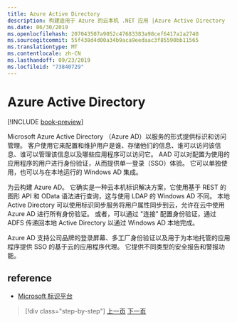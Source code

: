 ```yaml
---
title: Azure Active Directory
description: 构建适用于 Azure 的云本机 .NET 应用 |Azure Active Directory
ms.date: 06/30/2019
ms.openlocfilehash: 207043507a9052c47683383a98cef6417a1a2740
ms.sourcegitcommit: 55f438d4d00a34b9aca9eedaac3f85590bb11565
ms.translationtype: MT
ms.contentlocale: zh-CN
ms.lasthandoff: 09/23/2019
ms.locfileid: "73840729"
---
```

# <a name="azure-active-directory"></a>Azure Active Directory

[!INCLUDE [book-preview](../../../includes/book-preview.md)]

Microsoft Azure Active Directory （Azure AD）以服务的形式提供标识和访问管理。 客户使用它来配置和维护用户是谁、存储他们的信息、谁可以访问该信息、谁可以管理该信息以及哪些应用程序可以访问它。 AAD 可以对配置为使用的应用程序的用户进行身份验证，从而提供单一登录（SSO）体验。 它可以单独使用，也可以与在本地运行的 Windows AD 集成。

为云构建 Azure AD。 它确实是一种云本机标识解决方案，它使用基于 REST 的图形 API 和 OData 语法进行查询，这与使用 LDAP 的 Windows AD 不同。 本地 Active Directory 可以使用标识同步服务将用户属性同步到云，允许在云中使用 Azure AD 进行所有身份验证。 或者，可以通过 "连接" 配置身份验证，通过 ADFS 传递回本地 Active Directory 以通过 Windows AD 本地完成。

Azure AD 支持公司品牌的登录屏幕、多工厂身份验证以及用于为本地托管的应用程序提供 SSO 的基于云的应用程序代理。 它提供不同类型的安全报告和警报功能。

## <a name="references"></a>reference

- [Microsoft 标识平台](https://docs.microsoft.com/azure/active-directory/develop/)

>[!div class="step-by-step"]
>[上一页](authentication-authorization.md)
>[下一页](identity-server.md)
